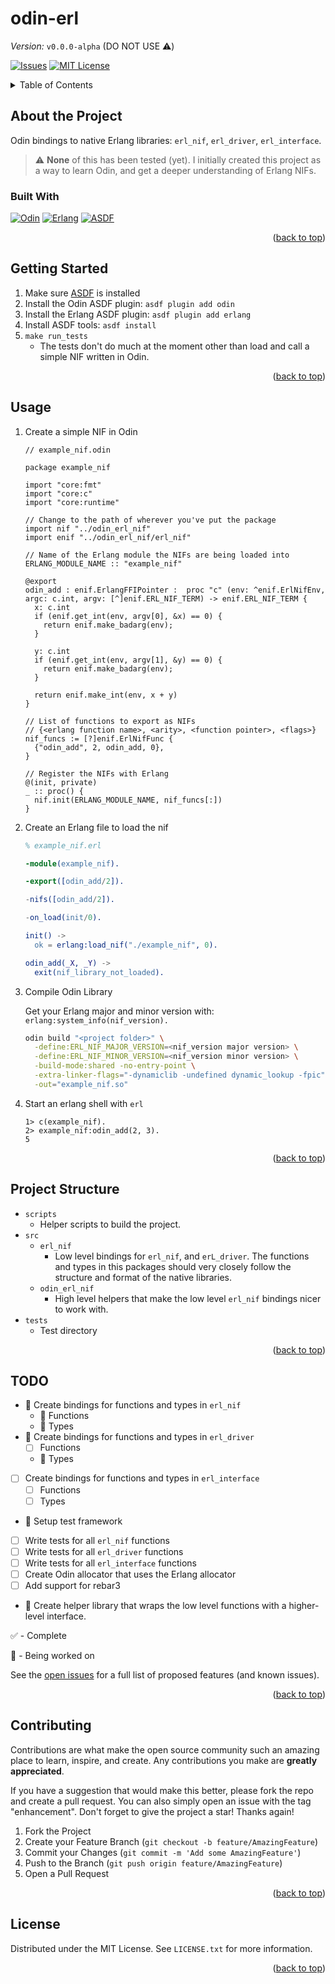 <a name="readme-top"></a>
# odin-erl

*Version:* `v0.0.0-alpha` (DO NOT USE :warning:)

<!-- PROJECT SHIELDS -->

[![Issues][issues-shield]][issues-url]
[![MIT License][license-shield]][license-url]

<!-- TABLE OF CONTENTS -->
<details>
  <summary>Table of Contents</summary>
  <ol>
    <li>
      <a href="#about-the-project">About The Project</a>
      <ul>
        <li><a href="#built-with">Built With</a></li>
      </ul>
    </li>
    <li>
      <a href="#getting-started">Getting Started</a>
    </li>
    <li><a href="#usage">Usage</a></li>
    <li><a href="#project-structure">Project Structure</a></li>
    <li><a href="#todo">TODO</a></li>
    <li><a href="#contributing">Contributing</a></li>
    <li><a href="#license">License</a></li>
  </ol>
</details>

<!-- ABOUT THE PROJECT -->
## About the Project

Odin bindings to native Erlang libraries: `erl_nif`, `erl_driver`, `erl_interface`.

> :warning: **None** of this has been tested (yet). I initially created this project
> as a way to learn Odin, and get a deeper understanding of Erlang NIFs.

### Built With

<!-- Tools the project is built with -->

[![Odin][Odin-badge]][Odin-url]
[![Erlang][Erlang-badge]][Erlang-url]
[![ASDF][ASDF-badge]][ASDF-url]

<p align="right">(<a href="#readme-top">back to top</a>)</p>

<!-- GETTING STARTED -->
## Getting Started

1. Make sure [ASDF](https://asdf-vm.com/) is installed
2. Install the Odin ASDF plugin: `asdf plugin add odin`
3. Install the Erlang ASDF plugin: `asdf plugin add erlang`
4. Install ASDF tools: `asdf install`
5. `make run_tests`
    - The tests don't do much at the moment other than load and call a
      simple NIF written in Odin.

<p align="right">(<a href="#readme-top">back to top</a>)</p>

<!-- USAGE EXAMPLES -->
## Usage

1. Create a simple NIF in Odin

    ```odin
    // example_nif.odin

    package example_nif

    import "core:fmt"
    import "core:c"
    import "core:runtime"

    // Change to the path of wherever you've put the package
    import nif "../odin_erl_nif"
    import enif "../odin_erl_nif/erl_nif"

    // Name of the Erlang module the NIFs are being loaded into
    ERLANG_MODULE_NAME :: "example_nif"

    @export
    odin_add : enif.ErlangFFIPointer :  proc "c" (env: ^enif.ErlNifEnv, argc: c.int, argv: [^]enif.ERL_NIF_TERM) -> enif.ERL_NIF_TERM {
      x: c.int
      if (enif.get_int(env, argv[0], &x) == 0) {
        return enif.make_badarg(env);
      }

      y: c.int
      if (enif.get_int(env, argv[1], &y) == 0) {
        return enif.make_badarg(env);
      }

      return enif.make_int(env, x + y)
    }

    // List of functions to export as NIFs
    // {<erlang function name>, <arity>, <function pointer>, <flags>}
    nif_funcs := [?]enif.ErlNifFunc {
      {"odin_add", 2, odin_add, 0},
    }

    // Register the NIFs with Erlang
    @(init, private)
    _ :: proc() {
      nif.init(ERLANG_MODULE_NAME, nif_funcs[:])
    }
    ```

2. Create an Erlang file to load the nif

    ```erlang
    % example_nif.erl

    -module(example_nif).

    -export([odin_add/2]).

    -nifs([odin_add/2]).

    -on_load(init/0).

    init() ->
      ok = erlang:load_nif("./example_nif", 0).

    odin_add(_X, _Y) ->
      exit(nif_library_not_loaded).
    ```

3. Compile Odin Library

    Get your Erlang major and minor version with: `erlang:system_info(nif_version).`

    ```bash
    odin build "<project folder>" \
      -define:ERL_NIF_MAJOR_VERSION=<nif_version major version> \
      -define:ERL_NIF_MINOR_VERSION=<nif_version minor version> \
      -build-mode:shared -no-entry-point \
      -extra-linker-flags="-dynamiclib -undefined dynamic_lookup -fpic" \
      -out="example_nif.so"
    ```

4. Start an erlang shell with `erl`

    ```
    1> c(example_nif).
    2> example_nif:odin_add(2, 3).
    5
    ```

<p align="right">(<a href="#readme-top">back to top</a>)</p>

<!-- PROJECT STRUCTURE -->

## Project Structure

- `scripts`
  - Helper scripts to build the project.
- `src`
  - `erl_nif`
    - Low level bindings for `erl_nif`, and `erL_driver`. The functions and
      types in this packages should very closely follow the structure and
      format of the native libraries.
  - `odin_erl_nif`
    - High level helpers that make the low level `erl_nif` bindings nicer to
      work with.
- `tests`
  - Test directory


<p align="right">(<a href="#readme-top">back to top</a>)</p>

<!-- ROADMAP/TODO -->

## TODO

- :construction: Create bindings for functions and types in `erl_nif`
  - :construction: Functions
  - :construction: Types
- :construction: Create bindings for functions and types in `erl_driver`
  - [ ] Functions
  - :construction: Types
- [ ] Create bindings for functions and types in `erl_interface`
  - [ ] Functions
  - [ ] Types
- :construction: Setup test framework
- [ ] Write tests for all `erl_nif` functions
- [ ] Write tests for all `erl_driver` functions
- [ ] Write tests for all `erl_interface` functions
- [ ] Create Odin allocator that uses the Erlang allocator
- [ ] Add support for rebar3
- :construction: Create helper library that wraps the low level functions with a higher-level
      interface.

:white_check_mark: - Complete

:construction: - Being worked on

See the [open issues](https://github.com/chriskdon/odin-erl/issues)
for a full list of proposed features (and known issues).

<p align="right">(<a href="#readme-top">back to top</a>)</p>

<!-- CONTRIBUTING -->
## Contributing

Contributions are what make the open source community such an amazing place to
learn, inspire, and create. Any contributions you make are **greatly appreciated**.

If you have a suggestion that would make this better, please fork the repo and create a pull request. You can also simply open an issue with the tag "enhancement".
Don't forget to give the project a star! Thanks again!

1. Fork the Project
2. Create your Feature Branch (`git checkout -b feature/AmazingFeature`)
3. Commit your Changes (`git commit -m 'Add some AmazingFeature'`)
4. Push to the Branch (`git push origin feature/AmazingFeature`)
5. Open a Pull Request

<p align="right">(<a href="#readme-top">back to top</a>)</p>

<!-- LICENSE -->
## License

Distributed under the MIT License. See `LICENSE.txt` for more information.

<p align="right">(<a href="#readme-top">back to top</a>)</p>

<!-- MARKDOWN LINKS & IMAGES
  Useful Links
  - https://www.markdownguide.org/basic-syntax/#reference-style-links
  - https://shields.io/
  - https://simpleicons.org/
-->

<!-- Generic Links -->
[contributors-shield]: https://img.shields.io/github/contributors/chriskdon/odin-erl.svg?style=for-the-badge
[contributors-url]: https://github.com/chriskdon/odin-erl/graphs/contributors
[forks-shield]: https://img.shields.io/github/forks/chriskdon/odin-erl.svg?style=for-the-badge
[forks-url]: https://github.com/chriskdon/odin-erl/network/members
[stars-shield]: https://img.shields.io/github/stars/chriskdon/odin-erl.svg?style=for-the-badge
[stars-url]: https://github.com/chriskdon/odin-erl/stargazers
[issues-shield]: https://img.shields.io/github/issues/chriskdon/odin-erl.svg?style=for-the-badge
[issues-url]: https://github.com/chriskdon/odin-erl/issues
[license-shield]: https://img.shields.io/github/license/chriskdon/odin-erl.svg?style=for-the-badge
[license-url]: https://github.com/chriskdon/odin-erl/blob/main/LICENSE.txt

<!-- Built With Links (see: https://shields.io/badges) -->
[ASDF-badge]: https://img.shields.io/badge/ASDF-000000?style=for-the-badge&logoColor=white
[ASDF-url]: https://asdf-vm.com/

[Odin-badge]: https://img.shields.io/badge/Odin-000000?style=for-the-badge&logoColor=white
[Odin-url]: https://odin-lang.org/

[Erlang-badge]: https://img.shields.io/badge/Erlang-000000?style=for-the-badge&logo=erlang&logoColor=white
[Erlang-url]: https://www.erlang.org/
